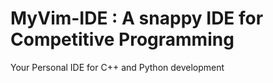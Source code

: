 # MyVim-IDE : A snappy IDE for Competitive Programming
Your Personal IDE for C++ and Python development 
